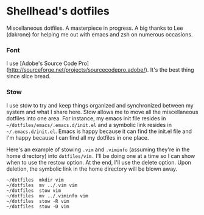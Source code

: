 # Shellhead's dotfiles
Miscellaneous dotfiles. A masterpiece in progress. A big thanks to Lee
(dakrone) for helping me out with emacs and zsh on numerous occasions.

### Font
I use [Adobe's Source Code Pro]
(http://sourceforge.net/projects/sourcecodepro.adobe/). It's the best thing
since slice bread.

### Stow
I use stow to try and keep things organized and synchronized between my system
and what I share here. Stow allows me to move all the miscellaneous dotfiles
into one area. For instance, my emacs init file resides in
`~/dotfiles/emacs/.emacs.d/init.el` and a symbolic link resides in
`~/.emacs.d/init.el`. Emacs is happy because it can find the init.el file and
I'm happy because I can find all my dotfiles in one place.

Here's an example of stowing `.vim` and `.viminfo` (assuming they're in the
home directory) into `dotfiles/vim.` I'll be doing one at a time so I can show
when to use the restow option. At the end, I'll use the delete option. Upon
deletion, the symbolic link in the home directory will be blown away.
```
~/dotfiles  mkdir vim
~/dotfiles  mv ../.vim vim
~/dotfiles  stow vim
~/dotfiles  mv ../.viminfo vim
~/dotfiles  stow -R vim
~/dotfiles  stow -D vim
```
